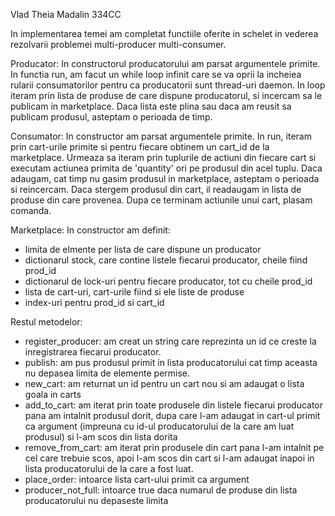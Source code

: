 Vlad Theia Madalin
334CC

In implementarea temei am completat functiile oferite in schelet in vederea rezolvarii problemei multi-producer 
multi-consumer. 

Producator:
In constructorul producatorului am parsat argumentele primite.
In functia run, am facut un while loop infinit care se va oprii la incheiea rularii consumatorilor pentru ca 
producatorii sunt thread-uri daemon. In loop iteram prin lista de produse de care dispune producatorul, si 
incercam sa le publicam in marketplace. Daca lista este plina sau daca am reusit sa publicam produsul, asteptam 
o perioada de timp.

Consumator:
In constructor am parsat argumentele primite.
In run, iteram prin cart-urile primite si pentru fiecare obtinem un cart_id de la marketplace. Urmeaza sa iteram 
prin tuplurile de actiuni din fiecare cart si executam actiunea primita de 'quantity' ori pe produsul din acel tuplu.
Daca adaugam, cat timp nu gasim produsul in marketplace, asteptam o perioada si reincercam. Daca stergem produsul din 
cart, il readaugam in lista de produse din care provenea. Dupa ce terminam actiunile unui cart, plasam comanda.

Marketplace:
In constructor am definit: 
- limita de elmente per lista de care dispune un producator
- dictionarul stock, care contine listele fiecarui producator, cheile fiind prod_id
- dictionarul de lock-uri pentru fiecare producator, tot cu cheile prod_id
- lista de cart-uri, cart-urile fiind si ele liste de produse
- index-uri pentru prod_id si cart_id

Restul metodelor:
- register_producer: am creat un string care reprezinta un id ce creste la inregistrarea fiecarui producator.
- publish: am pus produsul primit in lista producatorului cat timp aceasta nu depasea limita de elemente permise.
- new_cart: am returnat un id pentru un cart nou si am adaugat o lista goala in carts
- add_to_cart: am iterat prin toate produsele din listele fiecarui producator pana am intalnit produsul dorit, 
               dupa care l-am adaugat in cart-ul primit ca argument (impreuna cu id-ul producatorului de la 
               care am luat produsul) si l-am scos din lista dorita
- remove_from_cart: am iterat prin produsele din cart pana l-am intalnit pe cel care trebuie scos, apoi l-am 
                    scos din cart si l-am adaugat inapoi in lista producatorului de la care a fost luat.
- place_order: intoarce lista cart-ului primit ca argument
- producer_not_full: intoarce true daca numarul de produse din lista producatorului nu depaseste limita